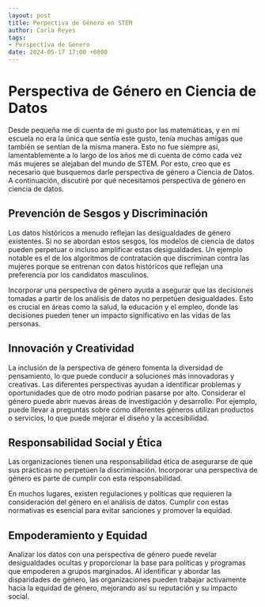 ```yaml
---
layout: post
title: Perpectiva de Género en STEM
author: Carla Reyes
tags:
- Perspectiva de Género
date: 2024-05-17 17:00 +0800
---
```


# Perspectiva de Género en Ciencia de Datos

Desde pequeña me di cuenta de mi gusto por las matemáticas, y en mi escuela no era la única que sentía este gusto, tenía muchas amigas que también se sentían de la misma manera. Esto no fue siempre así, lamentablemente a lo largo de los años me di cuenta de cómo cada vez más mujeres se alejaban del mundo de STEM. Por esto, creo que es necesario que busquemos darle perspectiva de género a Ciencia de Datos. A continuación, discutiré por qué necesitamos perspectiva de género en ciencia de datos.

## Prevención de Sesgos y Discriminación

Los datos históricos a menudo reflejan las desigualdades de género existentes. Si no se abordan estos sesgos, los modelos de ciencia de datos pueden perpetuar o incluso amplificar estas desigualdades. Un ejemplo notable es el de los algoritmos de contratación que discriminan contra las mujeres porque se entrenan con datos históricos que reflejan una preferencia por los candidatos masculinos.

Incorporar una perspectiva de género ayuda a asegurar que las decisiones tomadas a partir de los análisis de datos no perpetúen desigualdades. Esto es crucial en áreas como la salud, la educación y el empleo, donde las decisiones pueden tener un impacto significativo en las vidas de las personas.

## Innovación y Creatividad

La inclusión de la perspectiva de género fomenta la diversidad de pensamiento, lo que puede conducir a soluciones más innovadoras y creativas. Las diferentes perspectivas ayudan a identificar problemas y oportunidades que de otro modo podrían pasarse por alto. Considerar el género puede abrir nuevas áreas de investigación y desarrollo. Por ejemplo, puede llevar a preguntas sobre cómo diferentes géneros utilizan productos o servicios, lo que puede mejorar el diseño y la accesibilidad.

## Responsabilidad Social y Ética

Las organizaciones tienen una responsabilidad ética de asegurarse de que sus prácticas no perpetúen la discriminación. Incorporar una perspectiva de género es parte de cumplir con esta responsabilidad.

En muchos lugares, existen regulaciones y políticas que requieren la consideración del género en el análisis de datos. Cumplir con estas normativas es esencial para evitar sanciones y promover la equidad.

## Empoderamiento y Equidad

Analizar los datos con una perspectiva de género puede revelar desigualdades ocultas y proporcionar la base para políticas y programas que empoderen a grupos marginados. Al identificar y abordar las disparidades de género, las organizaciones pueden trabajar activamente hacia la equidad de género, mejorando así su reputación y su impacto social.